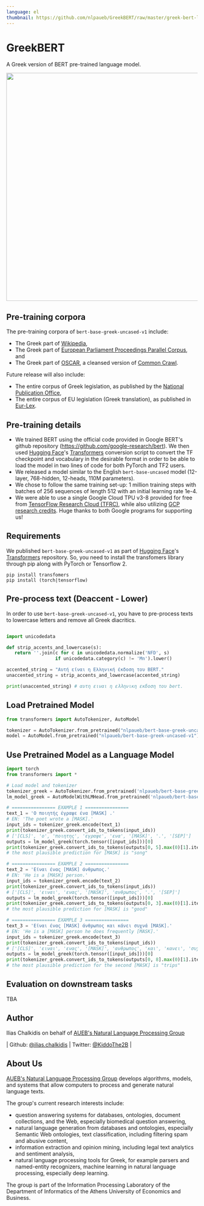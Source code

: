 ```yaml
---
language: el
thumbnail: https://github.com/nlpaueb/GreekBERT/raw/master/greek-bert-logo.png
---
```


# GreekBERT

A Greek version of BERT pre-trained language model.

<img src="https://github.com/nlpaueb/GreekBERT/raw/master/greek-bert-logo.png" width="600"/> 


## Pre-training corpora

The pre-training corpora of `bert-base-greek-uncased-v1` include:

* The Greek part of [Wikipedia](https://el.wikipedia.org/wiki/Βικιπαίδεια:Αντίγραφα_της_βάσης_δεδομένων),
* The Greek part of [European Parliament Proceedings Parallel Corpus](https://www.statmt.org/europarl/), and
* The Greek part of [OSCAR](https://traces1.inria.fr/oscar/), a cleansed version of [Common Crawl](https://commoncrawl.org).

Future release will also include:

* The entire corpus of Greek legislation, as published by the [National Publication Office](http://www.et.gr),  
* The entire corpus of EU legislation (Greek translation), as published in [Eur-Lex](https://eur-lex.europa.eu/homepage.html?locale=en).

## Pre-training details

* We trained BERT using the official code provided in Google BERT's github repository (https://github.com/google-research/bert). We then used [Hugging Face](https://huggingface.co)'s [Transformers](https://github.com/huggingface/transformers) conversion script to convert the TF checkpoint and vocabulary in the desirable format in order to be able to load the model in two lines of code for both PyTorch and TF2 users.
* We released a model similar to the English `bert-base-uncased` model (12-layer, 768-hidden, 12-heads, 110M parameters).
* We chose to follow the same training set-up: 1 million training steps with batches of 256 sequences of length 512 with an initial learning rate 1e-4.
* We were able to use a single Google Cloud TPU v3-8 provided for free from [TensorFlow Research Cloud (TFRC)](https://www.tensorflow.org/tfrc), while also utilizing [GCP research credits](https://edu.google.com/programs/credits/research). Huge thanks to both Google programs for supporting us!


## Requirements

We published `bert-base-greek-uncased-v1` as part of [Hugging Face](https://huggingface.co)'s [Transformers](https://github.com/huggingface/transformers) repository. So, you need to install the transfomers library through pip along with PyTorch or Tensorflow 2.

```
pip install transfomers
pip install (torch|tensorflow)
```

## Pre-process text (Deaccent - Lower)

In order to use `bert-base-greek-uncased-v1`, you have to pre-process texts to lowercase letters and remove all Greek diacritics.

```python

import unicodedata

def strip_accents_and_lowercase(s):
   return ''.join(c for c in unicodedata.normalize('NFD', s)
                  if unicodedata.category(c) != 'Mn').lower()

accented_string = "Αυτή είναι η Ελληνική έκδοση του BERT."
unaccented_string = strip_accents_and_lowercase(accented_string)

print(unaccented_string) # αυτη ειναι η ελληνικη εκδοση του bert.

```

## Load Pretrained Model 

```python
from transformers import AutoTokenizer, AutoModel

tokenizer = AutoTokenizer.from_pretrained("nlpaueb/bert-base-greek-uncased-v1")
model = AutoModel.from_pretrained("nlpaueb/bert-base-greek-uncased-v1")
```

## Use Pretrained Model as a Language Model

```python
import torch
from transformers import *

# Load model and tokenizer
tokenizer_greek = AutoTokenizer.from_pretrained('nlpaueb/bert-base-greek-uncased-v1')
lm_model_greek = AutoModelWithLMHead.from_pretrained('nlpaueb/bert-base-greek-uncased-v1')

# ================ EXAMPLE 1 ================
text_1 = 'O ποιητής έγραψε ένα [MASK] .'
# EN: 'The poet wrote a [MASK].'
input_ids = tokenizer_greek.encode(text_1)
print(tokenizer_greek.convert_ids_to_tokens(input_ids))
# ['[CLS]', 'o', 'ποιητης', 'εγραψε', 'ενα', '[MASK]', '.', '[SEP]']
outputs = lm_model_greek(torch.tensor([input_ids]))[0]
print(tokenizer_greek.convert_ids_to_tokens(outputs[0, 5].max(0)[1].item()))
# the most plausible prediction for [MASK] is "song"

# ================ EXAMPLE 2 ================
text_2 = 'Είναι ένας [MASK] άνθρωπος.'
# EN: 'He is a [MASK] person.'
input_ids = tokenizer_greek.encode(text_2)
print(tokenizer_greek.convert_ids_to_tokens(input_ids))
# ['[CLS]', 'ειναι', 'ενας', '[MASK]', 'ανθρωπος', '.', '[SEP]']
outputs = lm_model_greek(torch.tensor([input_ids]))[0]
print(tokenizer_greek.convert_ids_to_tokens(outputs[0, 3].max(0)[1].item()))
# the most plausible prediction for [MASK] is "good"

# ================ EXAMPLE 3 ================
text_3 = 'Είναι ένας [MASK] άνθρωπος και κάνει συχνά [MASK].'
# EN: 'He is a [MASK] person he does frequently [MASK].'
input_ids = tokenizer_greek.encode(text_3)
print(tokenizer_greek.convert_ids_to_tokens(input_ids))
# ['[CLS]', 'ειναι', 'ενας', '[MASK]', 'ανθρωπος', 'και', 'κανει', 'συχνα', '[MASK]', '.', '[SEP]']
outputs = lm_model_greek(torch.tensor([input_ids]))[0]
print(tokenizer_greek.convert_ids_to_tokens(outputs[0, 8].max(0)[1].item()))
# the most plausible prediction for the second [MASK] is "trips"
```

## Evaluation on downstream tasks

TBA

## Author

Ilias Chalkidis on behalf of [AUEB's Natural Language Processing Group](http://nlp.cs.aueb.gr)

| Github: [@ilias.chalkidis](https://github.com/seolhokim) | Twitter: [@KiddoThe2B](https://twitter.com/KiddoThe2B) |

## About Us

[AUEB's Natural Language Processing Group](http://nlp.cs.aueb.gr) develops algorithms, models, and systems that allow computers to process and generate natural language texts.

The group's current research interests include:
* question answering systems for databases, ontologies, document collections, and the Web, especially biomedical question answering,
* natural language generation from databases and ontologies, especially Semantic Web ontologies,
text classification, including filtering spam and abusive content,
* information extraction and opinion mining, including legal text analytics and sentiment analysis,
* natural language processing tools for Greek, for example parsers and named-entity recognizers,
machine learning in natural language processing, especially deep learning.

The group is part of the Information Processing Laboratory of the Department of Informatics of the Athens University of Economics and Business.
